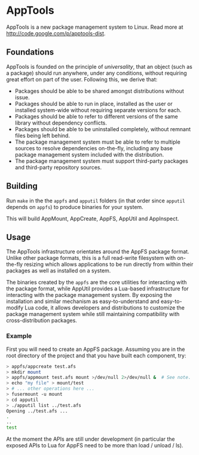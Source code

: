 # AppTools

AppTools is a new package management system to Linux.  Read more
at http://code.google.com/p/apptools-dist.

## Foundations

AppTools is founded on the principle of *universality*, that an object (such as a package) should run anywhere, under any conditions, without requiring great effort on part of the user.  Following this, we derive that:
  * Packages should be able to be shared amongst distributions without issue.
  * Packages should be able to run in place, installed as the user or installed system-wide without requiring separate versions for each.
  * Packages should be able to refer to different versions of the same library without dependency conflicts.
  * Packages should be able to be uninstalled completely, without remnant files being left behind.
  * The package management system must be able to refer to multiple sources to resolve dependencies on-the-fly, including any base package management system included with the distribution.
  * The package management system must support third-party packages and third-party repository sources.

## Building
Run `make` in the the `appfs` and `apputil` folders (in that order since `apputil` depends on `appfs`) to produce binaries for your system.

This will build AppMount, AppCreate, AppFS, AppUtil and AppInspect.

## Usage
The AppTools infrastructure orientates around the AppFS package format.  Unlike other package formats, this is a full read-write filesystem with on-the-fly resizing which allows applications to be run directly from within their packages as well as installed on a system.

The binaries created by the `appfs` are the core utilities for interacting with the package format, while AppUtil provides a Lua-based infrastructure for interacting with the package management system.  By exposing the installation and similar mechanism as easy-to-understand and easy-to-modify Lua code, it allows developers and distributions to customize the package management system while still maintaining compatibility with cross-distribution packages.

### Example
First you will need to create an AppFS package.  Assuming you are in the root directory of the project and that you have built each component, try:

```bash
> appfs/appcreate test.afs
> mkdir mount
> appfs/appmount test.afs mount >/dev/null 2>/dev/null &  # See note.
> echo "my file" > mount/test
> # ... other operations here ...
> fusermount -u mount
> cd apputil
> ./apputil list ../test.afs
Opening ../test.afs ... 
.
..
test
```

At the moment the APIs are still under development (in particular the exposed APIs to Lua for AppFS need to be more than load / unload / ls).

